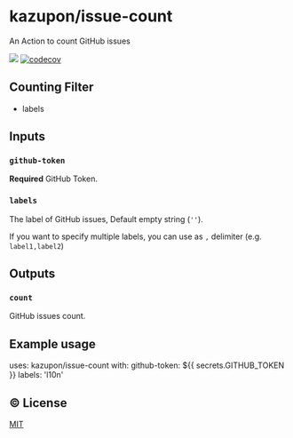 # kazupon/issue-count

An Action to count GitHub issues

![](https://github.com/kazupon/issue-count/workflows/Tests/badge.svg)
[![codecov](https://codecov.io/gh/kazupon/issue-count/branch/master/graph/badge.svg)](https://codecov.io/gh/kazupon/issue-count)


## Counting Filter
- labels


## Inputs

### `github-token`

**Required** GitHub Token.

### `labels`

The label of GitHub issues, Default empty string (`''`).

If you want to specify multiple labels, you can use as `,` delimiter (e.g. `label1,label2`)


## Outputs

### `count`

GitHub issues count.


## Example usage

uses: kazupon/issue-count
with:
  github-token: ${{ secrets.GITHUB_TOKEN }}
  labels: 'l10n'


## :copyright: License

[MIT](http://opensource.org/licenses/MIT)
